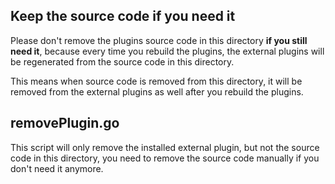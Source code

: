 ## Keep the source code if you need it

Please don't remove the plugins source code in this directory **if you still need it**, because every time you rebuild the plugins, the external plugins will be regenerated from the source code in this directory.

This means when source code is removed from this directory, it will be removed from the external plugins as well after you rebuild the plugins.


## removePlugin.go

This script will only remove the installed external plugin, but not the source code in this directory, you need to remove the source code manually if you don't need it anymore.

